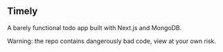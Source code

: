 ## Timely

A barely functional todo app built with Next.js and MongoDB.

Warning: the repo contains dangerously bad code, view at your own risk.

